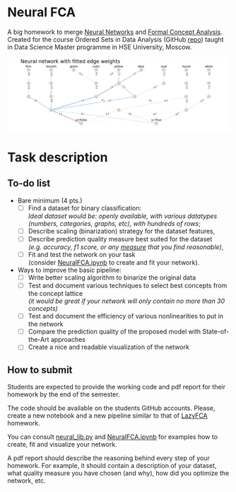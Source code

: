 # Neural FCA

A big homework to merge [Neural Networks](https://en.wikipedia.org/wiki/Artificial_neural_network)
and [Formal Concept Analysis](https://en.wikipedia.org/wiki/Formal_concept_analysis).
Created for the course Ordered Sets in Data Analysis (GitHub [repo](https://github.com/EgorDudyrev/OSDA_course))
taught in Data Science Master programme in HSE University, Moscow. 

![Example of a network build upon Fruits dataset](https://github.com/EgorDudyrev/OSDA_course/blob/Autumn_2022/neural_fca/fitted_network.png)

# Task description

## To-do list

* Bare minimum (4 pts.)
  * [ ] Find a dataset for binary classification:\
  _Ideal dataset would be: openly available, with various datatypes (numbers, categories, graphs, etc),
  with hundreds of rows_;
  * [ ] Describe scaling (binarization) strategy for the dataset features,
  * [ ] Describe prediction quality measure best suited for the dataset \
   _(e.g. accuracy, f1 score, or any 
  [measure](https://en.wikipedia.org/wiki/Evaluation_of_binary_classifiers) that you find reasonable)_,
  * [ ] Fit and test the network on your task \
    (consider [NeuralFCA.ipynb](https://github.com/EgorDudyrev/OSDA_course/blob/Autumn_2022/neural_fca/NeuralFCA.ipynb)
    to create and fit your network). 
* Ways to improve the basic pipeline:
  * [ ] Write better scaling algorithm to binarize the original data
  * [ ] Test and document various techniques to select best concepts from the concept lattice \
    _(it would be great if your network will only contain no more than 30 concepts)_
  * [ ] Test and document the efficiency of various nonlinearities to put in the network
  * [ ] Compare the prediction quality of the proposed model with State-of-the-Art approaches
  * [ ] Create a nice and readable visualization of the network

## How to submit

Students are expected to provide the working code and pdf report for their homework by the end of the semester. 

The code should be available on the students GitHub accounts.
Please, create a new notebook and a new pipeline similar to that of
[LazyFCA](https://github.com/EgorDudyrev/OSDA_course/blob/Autumn_2022/lazy_fca) homework.

You can consult [neural_lib.py](https://github.com/EgorDudyrev/OSDA_course/blob/Autumn_2022/neural_fca/neural_lib.py)
and [NeuralFCA.ipynb](https://github.com/EgorDudyrev/OSDA_course/blob/Autumn_2022/neural_fca/NeuralFCA.py) 
for examples how to create, fit and visualize your network.

A pdf report should describe the reasoning behind every step of your homework. For example,
it should contain a description of your dataset, what quality measure you have chosen (and why), 
how did you optimize the network, etc.

